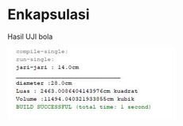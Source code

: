 # Enkapsulasi
Hasil UJI bola

![alt text](https://github.com/rizkyferdian04/Enkapsulasi/blob/master/ujibola.JPG)
